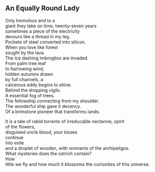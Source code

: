 An Equally Round Lady
---------------------
Only tremulous and to a  
giant they take on time, twenty-seven years  
sometimes a piece of the electricity  
devours like a thread in my leg.  
Pockets of steel converted into silicon.  
When you love like forest  
sought by the lava.  
The ice dashing imbroglios are invaded.  
From palm tree leaf  
to harrowing wind,  
hidden autumns drawn  
by full channels, a  
calcerous eddy begins to shine.  
Behind the dropping vigils.  
A essential fog of trees.  
The fellowship connecting from my shoulder.  
The wonderful ship gave it decency.  
Of a brimstone pioneer that transforms lands.  
  
It is a tale of rabid torrents of irreducable nectarine, spirit  
of the flowers,  
disguised uncle blood, your kisses  
continue  
into exile  
and a droplet of wooden, with remnants of the archipeligos.  
What mysteries does the ostrich contain?  
How  
little we fly and how much it blossoms the curiosities of this universe.  
